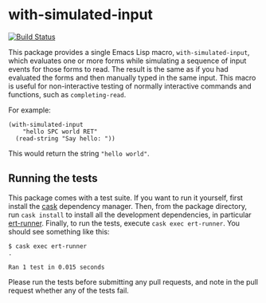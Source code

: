 # with-simulated-input

[![Build Status](https://travis-ci.org/DarwinAwardWinner/with-simulated-input.svg?branch=master)](https://travis-ci.org/DarwinAwardWinner/with-simulated-input)
<!-- (Not in MELPA yet) [![MELPA Stable](https://stable.melpa.org/packages/with-simulated-input-badge.svg)](https://stable.melpa.org/#/with-simulated-input) -->

This package provides a single Emacs Lisp macro,
`with-simulated-input`, which evaluates one or more forms while
simulating a sequence of input events for those forms to read. The
result is the same as if you had evaluated the forms and then manually
typed in the same input. This macro is useful for non-interactive
testing of normally interactive commands and functions, such as
`completing-read`.

For example:

```elisp
(with-simulated-input
    "hello SPC world RET"
  (read-string "Say hello: "))
```

This would return the string `"hello world"`.

<!-- Get it from MELPA: https://stable.melpa.org/#/with-simulated-input -->

## Running the tests

This package comes with a test suite. If you want to run it yourself,
first install the [cask](http://cask.readthedocs.io/en/latest/)
dependency manager. Then, from the package directory, run `cask
install` to install all the development dependencies, in
particular [ert-runner](https://github.com/rejeep/ert-runner.el).
Finally, to run the tests, execute `cask exec ert-runner`. You should
see something like this:

```
$ cask exec ert-runner
.

Ran 1 test in 0.015 seconds
````

Please run the tests before submitting any pull requests, and note in
the pull request whether any of the tests fail.
